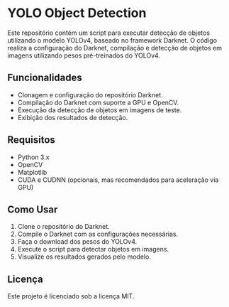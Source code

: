 # YOLO Object Detection

Este repositório contém um script para executar detecção de objetos utilizando o modelo YOLOv4, baseado no framework Darknet. O código realiza a configuração do Darknet, compilação e detecção de objetos em imagens utilizando pesos pré-treinados do YOLOv4.

## Funcionalidades

- Clonagem e configuração do repositório Darknet.
- Compilação do Darknet com suporte a GPU e OpenCV.
- Execução da detecção de objetos em imagens de teste.
- Exibição dos resultados de detecção.

## Requisitos

- Python 3.x
- OpenCV
- Matplotlib
- CUDA e CUDNN (opcionais, mas recomendados para aceleração via GPU)

## Como Usar

1. Clone o repositório do Darknet.
2. Compile o Darknet com as configurações necessárias.
3. Faça o download dos pesos do YOLOv4.
4. Execute o script para detectar objetos em imagens.
5. Visualize os resultados gerados pelo modelo.

## Licença

Este projeto é licenciado sob a licença MIT.

